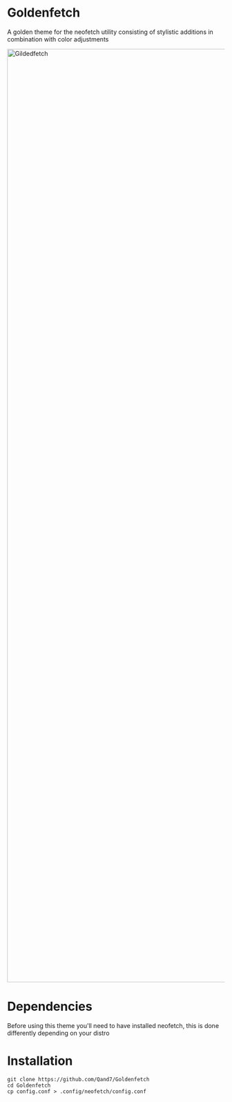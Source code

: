 # Goldenfetch
A golden theme for the neofetch utility consisting of stylistic additions in combination with color adjustments

<img width="3840" height="2160" alt="Gildedfetch" src="https://github.com/user-attachments/assets/0282b2fc-98f3-4085-9bef-c7e3d650f5b1" />

# Dependencies

Before using this theme you'll need to have installed neofetch, this is done differently depending on your distro

# Installation

```shell
git clone https://github.com/Qand7/Goldenfetch
cd Goldenfetch
cp config.conf > .config/neofetch/config.conf
```
